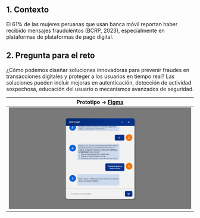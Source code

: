 ## 1. Contexto

El 61% de las mujeres peruanas que usan banca móvil reportan haber recibido mensajes fraudulentos (BCRP, 2023), especialmente en plataformas de plataformas de pago digital.

## 2. Pregunta para el reto

¿Cómo podemos diseñar soluciones innovadoras para prevenir fraudes en transacciones digitales y proteger a los usuarios en tiempo real? Las soluciones pueden incluir mejoras en autenticación, detección de actividad sospechosa, educación del usuario o mecanismos avanzados de seguridad.

|Prototipo -> [Figma](https://www.figma.com/proto/OFpuqpi4mdtyUyx3Epf7QR/Hackaton-BCP?node-id=83-147&t=uAijTeBLSpwffJeo-1&scaling=contain&content-scaling=fixed&page-id=0%3A1&starting-point-node-id=42%3A10)  |
|----------|
|![Figma](/img/BCPCHAT.png)     |
